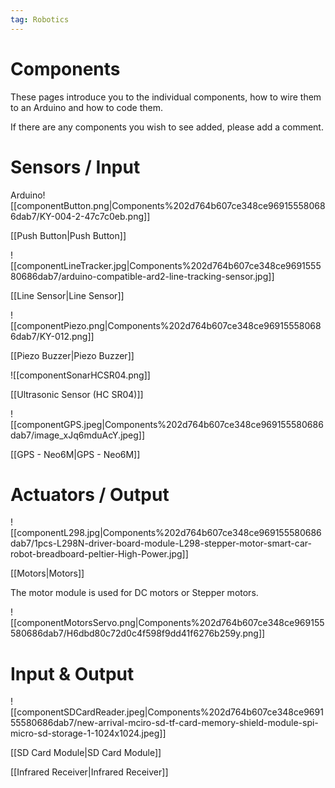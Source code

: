 ```yaml
---
tag: Robotics
---
```

# Components

These pages introduce you to the individual components, how to wire them to an Arduino and how to code them. 

If there are any components you wish to see added, please add a comment.

# Sensors / Input

Arduino![[componentButton.png|Components%202d764b607ce348ce969155580686dab7/KY-004-2-47c7c0eb.png]]

[[Push Button|Push Button]]

![[componentLineTracker.jpg|Components%202d764b607ce348ce969155580686dab7/arduino-compatible-ard2-line-tracking-sensor.jpg]]

[[Line Sensor|Line Sensor]]

![[componentPiezo.png|Components%202d764b607ce348ce969155580686dab7/KY-012.png]]

[[Piezo Buzzer|Piezo Buzzer]]

![[componentSonarHCSR04.png]]

[[Ultrasonic Sensor (HC SR04)]]

![[componentGPS.jpeg|Components%202d764b607ce348ce969155580686dab7/image_xJq6mduAcY.jpeg]]

[[GPS - Neo6M|GPS - Neo6M]]

# Actuators / Output

![[componentL298.jpg|Components%202d764b607ce348ce969155580686dab7/1pcs-L298N-driver-board-module-L298-stepper-motor-smart-car-robot-breadboard-peltier-High-Power.jpg]]

[[Motors|Motors]]

The motor module is used for DC motors or Stepper motors.

![[componentMotorsServo.png|Components%202d764b607ce348ce969155580686dab7/H6dbd80c72d0c4f598f9dd41f6276b259y.png]]

# Input & Output

![[componentSDCardReader.jpeg|Components%202d764b607ce348ce969155580686dab7/new-arrival-mciro-sd-tf-card-memory-shield-module-spi-micro-sd-storage-1-1024x1024.jpeg]]

[[SD Card Module|SD Card Module]]

[[Infrared Receiver|Infrared Receiver]]